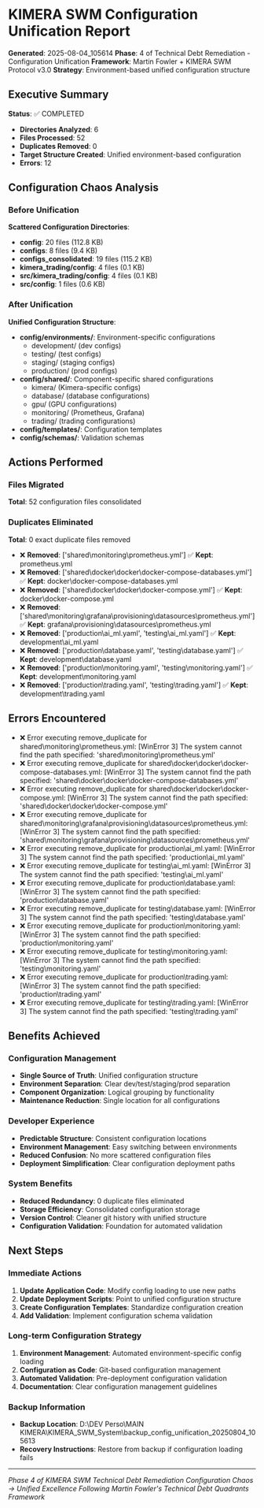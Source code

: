 # KIMERA SWM Configuration Unification Report
**Generated**: 2025-08-04_105614
**Phase**: 4 of Technical Debt Remediation - Configuration Unification
**Framework**: Martin Fowler + KIMERA SWM Protocol v3.0
**Strategy**: Environment-based unified configuration structure

## Executive Summary

**Status**: ✅ COMPLETED
- **Directories Analyzed**: 6
- **Files Processed**: 52
- **Duplicates Removed**: 0
- **Target Structure Created**: Unified environment-based configuration
- **Errors**: 12

## Configuration Chaos Analysis

### Before Unification
**Scattered Configuration Directories**:
- **config**: 20 files (112.8 KB)
- **configs**: 8 files (9.4 KB)
- **configs_consolidated**: 19 files (115.2 KB)
- **kimera_trading/config**: 4 files (0.1 KB)
- **src/kimera_trading/config**: 4 files (0.1 KB)
- **src/config**: 1 files (0.6 KB)


### After Unification
**Unified Configuration Structure**:
- **config/environments/**: Environment-specific configurations
  - development/ (dev configs)
  - testing/ (test configs) 
  - staging/ (staging configs)
  - production/ (prod configs)
- **config/shared/**: Component-specific shared configurations
  - kimera/ (Kimera-specific configs)
  - database/ (database configurations)
  - gpu/ (GPU configurations)
  - monitoring/ (Prometheus, Grafana)
  - trading/ (trading configurations)
- **config/templates/**: Configuration templates
- **config/schemas/**: Validation schemas

## Actions Performed

### Files Migrated
**Total**: 52 configuration files consolidated

### Duplicates Eliminated  
**Total**: 0 exact duplicate files removed

- ❌ **Removed**: ['shared\\monitoring\\prometheus.yml']
  ✅ **Kept**: prometheus.yml
- ❌ **Removed**: ['shared\\docker\\docker\\docker-compose-databases.yml']
  ✅ **Kept**: docker\docker-compose-databases.yml
- ❌ **Removed**: ['shared\\docker\\docker\\docker-compose.yml']
  ✅ **Kept**: docker\docker-compose.yml
- ❌ **Removed**: ['shared\\monitoring\\grafana\\provisioning\\datasources\\prometheus.yml']
  ✅ **Kept**: grafana\provisioning\datasources\prometheus.yml
- ❌ **Removed**: ['production\\ai_ml.yaml', 'testing\\ai_ml.yaml']
  ✅ **Kept**: development\ai_ml.yaml
- ❌ **Removed**: ['production\\database.yaml', 'testing\\database.yaml']
  ✅ **Kept**: development\database.yaml
- ❌ **Removed**: ['production\\monitoring.yaml', 'testing\\monitoring.yaml']
  ✅ **Kept**: development\monitoring.yaml
- ❌ **Removed**: ['production\\trading.yaml', 'testing\\trading.yaml']
  ✅ **Kept**: development\trading.yaml

## Errors Encountered
- ❌ Error executing remove_duplicate for shared\monitoring\prometheus.yml: [WinError 3] The system cannot find the path specified: 'shared\\monitoring\\prometheus.yml'
- ❌ Error executing remove_duplicate for shared\docker\docker\docker-compose-databases.yml: [WinError 3] The system cannot find the path specified: 'shared\\docker\\docker\\docker-compose-databases.yml'
- ❌ Error executing remove_duplicate for shared\docker\docker\docker-compose.yml: [WinError 3] The system cannot find the path specified: 'shared\\docker\\docker\\docker-compose.yml'
- ❌ Error executing remove_duplicate for shared\monitoring\grafana\provisioning\datasources\prometheus.yml: [WinError 3] The system cannot find the path specified: 'shared\\monitoring\\grafana\\provisioning\\datasources\\prometheus.yml'
- ❌ Error executing remove_duplicate for production\ai_ml.yaml: [WinError 3] The system cannot find the path specified: 'production\\ai_ml.yaml'
- ❌ Error executing remove_duplicate for testing\ai_ml.yaml: [WinError 3] The system cannot find the path specified: 'testing\\ai_ml.yaml'
- ❌ Error executing remove_duplicate for production\database.yaml: [WinError 3] The system cannot find the path specified: 'production\\database.yaml'
- ❌ Error executing remove_duplicate for testing\database.yaml: [WinError 3] The system cannot find the path specified: 'testing\\database.yaml'
- ❌ Error executing remove_duplicate for production\monitoring.yaml: [WinError 3] The system cannot find the path specified: 'production\\monitoring.yaml'
- ❌ Error executing remove_duplicate for testing\monitoring.yaml: [WinError 3] The system cannot find the path specified: 'testing\\monitoring.yaml'
- ❌ Error executing remove_duplicate for production\trading.yaml: [WinError 3] The system cannot find the path specified: 'production\\trading.yaml'
- ❌ Error executing remove_duplicate for testing\trading.yaml: [WinError 3] The system cannot find the path specified: 'testing\\trading.yaml'

## Benefits Achieved

### Configuration Management
- **Single Source of Truth**: Unified configuration structure
- **Environment Separation**: Clear dev/test/staging/prod separation
- **Component Organization**: Logical grouping by functionality
- **Maintenance Reduction**: Single location for all configurations

### Developer Experience
- **Predictable Structure**: Consistent configuration locations
- **Environment Management**: Easy switching between environments
- **Reduced Confusion**: No more scattered configuration files
- **Deployment Simplification**: Clear configuration deployment paths

### System Benefits
- **Reduced Redundancy**: 0 duplicate files eliminated
- **Storage Efficiency**: Consolidated configuration storage
- **Version Control**: Cleaner git history with unified structure
- **Configuration Validation**: Foundation for automated validation

## Next Steps

### Immediate Actions
1. **Update Application Code**: Modify config loading to use new paths
2. **Update Deployment Scripts**: Point to unified configuration structure
3. **Create Configuration Templates**: Standardize configuration creation
4. **Add Validation**: Implement configuration schema validation

### Long-term Configuration Strategy
1. **Environment Management**: Automated environment-specific config loading
2. **Configuration as Code**: Git-based configuration management
3. **Automated Validation**: Pre-deployment configuration validation
4. **Documentation**: Clear configuration management guidelines

### Backup Information
- **Backup Location**: D:\DEV Perso\MAIN KIMERA\KIMERA_SWM_System\backup_config_unification_20250804_105613
- **Recovery Instructions**: Restore from backup if configuration loading fails

---

*Phase 4 of KIMERA SWM Technical Debt Remediation*
*Configuration Chaos → Unified Excellence*
*Following Martin Fowler's Technical Debt Quadrants Framework*

